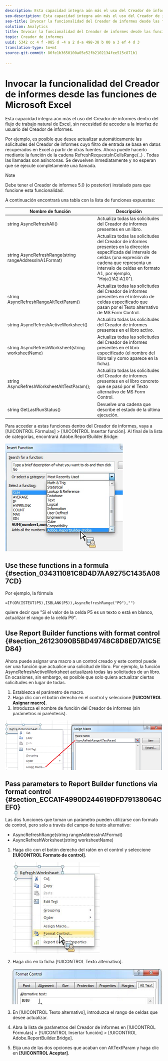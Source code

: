 ```yaml
---
description: Esta capacidad integra aún más el uso del Creador de informes dentro del flujo de trabajo natural de Excel, sin necesidad de acceder a la interfaz de usuario del Creador de informes.
seo-description: Esta capacidad integra aún más el uso del Creador de informes dentro del flujo de trabajo natural de Excel, sin necesidad de acceder a la interfaz de usuario del Creador de informes.
seo-title: Invocar la funcionalidad del Creador de informes desde las funciones de Microsoft Excel
solution: Analytics
title: Invocar la funcionalidad del Creador de informes desde las funciones de Microsoft Excel
topic: Creador de informes
uuid: 5342 cc 4 f -085 d -4 a 2 d-a 498-38 b 00 a 3 ef 4 d 3
translation-type: tm+mt
source-git-commit: 86fe1b3650100a05e52fb2102134fee515c871b1

---
```



# Invocar la funcionalidad del Creador de informes desde las funciones de Microsoft Excel

Esta capacidad integra aún más el uso del Creador de informes dentro del flujo de trabajo natural de Excel, sin necesidad de acceder a la interfaz de usuario del Creador de informes.

Por ejemplo, es posible que desee actualizar automáticamente las solicitudes del Creador de informes cuyo filtro de entrada se basa en datos recuperados en Excel a partir de otras fuentes. Ahora puede hacerlo mediante la función de la cadena RefreshRequestsInCellsRange(..) . Todas las llamadas son asíncronas. Se devuelven inmediatamente y no esperan que se ejecute completamente una llamada.

>[!NOTE]
>
>Debe tener el Creador de informes 5.0 (o posterior) instalado para que funcione esta funcionalidad.

A continuación encontrará una tabla con la lista de funciones expuestas:

| Nombre de función | Descripción |
|---|---|
| string AsyncRefreshAll() | Actualiza todas las solicitudes del Creador de informes presentes en un libro. |
| string AsyncRefreshRange(string rangeAddressInA1Format) | Actualiza todas las solicitudes del Creador de informes presentes en la dirección especificada del intervalo de celdas (una expresión de cadena que representa un intervalo de celdas en formato A1, por ejemplo, "Hoja1!A2:A10"). |
| string AsyncRefreshRangeAltTextParam() | Actualiza todas las solicitudes del Creador de informes presentes en el intervalo de celdas especificado que pasan por el Texto alternativo de MS Form Control. |
| string AsyncRefreshActiveWorksheet() | Actualiza todas las solicitudes del Creador de informes presentes en el libro activo. |
| string AsyncRefreshWorksheet(string worksheetName) | Actualiza todas las solicitudes del Creador de informes presentes en el libro especificado (el nombre del libro tal y como aparece en la ficha). |
| string AsyncRefreshWorksheetAltTextParam(); | Actualiza todas las solicitudes del Creador de informes presentes en el libro concreto que se pasó por el Texto alternativo de MS Form Control. |
| string GetLastRunStatus() | Devuelve una cadena que describe el estado de la última ejecución. |

Para acceder a estas funciones dentro del Creador de informes, vaya a [!UICONTROL Fórmulas] &gt; [!UICONTROL Insertar función]. Al final de la lista de categorías, encontrará Adobe.ReportBuilder.Bridge:

![](assets/arb_functions.png)

## Use these functions in a formula {#section_034311081C8D4D7AA9275C1435A087CD}

Por ejemplo, la fórmula

```
=IF(OR(ISTEXT(P5),ISBLANK(P5)),AsyncRefreshRange("P9"),"")
```

quiere decir que "Si el valor de la celda P5 es un texto o está en blanco, actualizar el rango de la celda P9".

## Use Report Builder functions with format control {#section_26123090B5BD49748C8D8ED7A1C5ED84}

Ahora puede asignar una macro a un control creado y este control puede ser una función que actualice una solicitud de libro. Por ejemplo, la función AsyncRefreshActiveWorksheet actualizará todas las solicitudes de un libro. En ocasiones, sin embargo, es posible que solo quiera actualizar ciertas solicitudes en lugar de todas.

1. Establezca el parámetro de macro.
1. Haga clic con el botón derecho en el control y seleccione **[!UICONTROL Asignar macro]**.
1. Introduzca el nombre de función del Creador de informes (sin parámetros ni paréntesis).

![](assets/assign_macro.png)

## Pass parameters to Report Builder functions via format control {#section_ECCA1F4990D244619DFD79138064CEF0}

Las dos funciones que toman un parámetro pueden utilizarse con formato de control, pero solo a través del campo de texto alternativo:

* AsyncRefreshRange(string rangeAddressInA1Format)
* AsyncRefreshWorksheet(string worksheetName)

1. Haga clic con el botón derecho del ratón en el control y seleccione **[!UICONTROL Formato de control]**.

   ![](assets/format_control.png)

1. Haga clic en la ficha [!UICONTROL Texto alternativo].

   ![](assets/alt_text.png)

1. En [!UICONTROL Texto alternativo], introduzca el rango de celdas que desee actualizar.
1. Abra la lista de parámetros del Creador de informes en [!UICONTROL Fórmulas] &gt; [!UICONTROL Insertar función] &gt; [!UICONTROL Adobe.ReportBuilder.Bridge].

1. Elija una de las dos opciones que acaban con AltTextParam y haga clic en **[!UICONTROL Aceptar]**.

